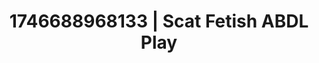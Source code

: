 ---
categories:
- Emotion-driven NSFW
- Whispered desires
- AI-generated
- Obedience kink
- Sapphic desires
- ASMR
- Cosplay
- Creative kink
image: /assets/images/1746688968133.jpg
layout: post
seo:
  description: Featured content with sensual ABDL Play, Scat Fetish. HD images available.
  keywords: ABDL Play, Scat Fetish
  og_image: /assets/images/1746688968133.jpg
  schema_type: VisualArtwork
tags:
- '#1746688968133'
- Scat Fetish
- ABDL Play
title: 1746688968133 | Scat Fetish ABDL Play
---